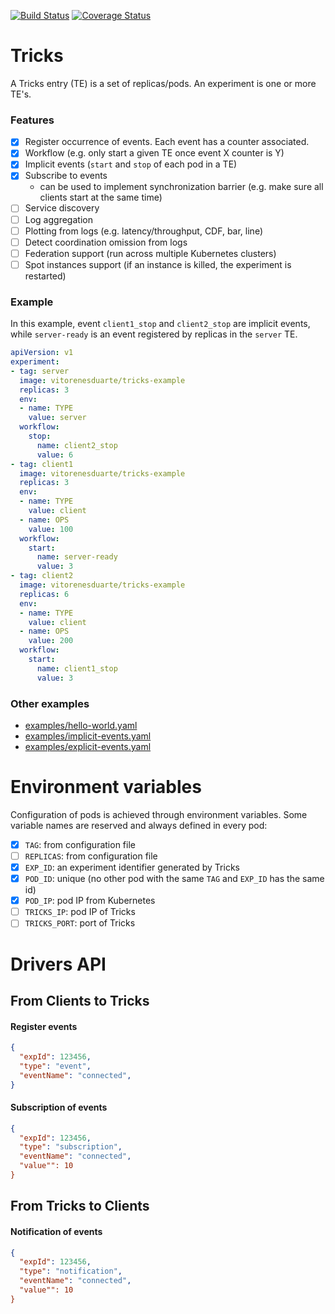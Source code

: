 [![Build Status](https://img.shields.io/travis/vitorenesduarte/tricks/master.svg)](https://travis-ci.org/vitorenesduarte/tricks)
[![Coverage Status](https://img.shields.io/coveralls/github/vitorenesduarte/tricks/master.svg?maxAge=60)](https://coveralls.io/github/vitorenesduarte/tricks?branch=master)

# Tricks 

A Tricks entry (TE) is a set of replicas/pods.
An experiment is one or more TE's.

### Features
- [x] Register occurrence of events. Each event has a counter associated.
- [x] Workflow (e.g. only start a given TE once event X counter is Y)
- [x] Implicit events (`start` and `stop` of each pod in a TE)
- [x] Subscribe to events
  - can be used to implement synchronization barrier
    (e.g. make sure all clients start at the same time)
- [ ] Service discovery
- [ ] Log aggregation
- [ ] Plotting from logs (e.g. latency/throughput, CDF, bar, line)
- [ ] Detect coordination omission from logs
- [ ] Federation support (run across multiple Kubernetes clusters)
- [ ] Spot instances support (if an instance is killed, the experiment is restarted)

### Example

In this example, event `client1_stop` and `client2_stop`
are implicit events,
while `server-ready` is an event registered by replicas
in the `server` TE.

```yaml
apiVersion: v1
experiment:
- tag: server
  image: vitorenesduarte/tricks-example
  replicas: 3
  env:
  - name: TYPE
    value: server
  workflow:
    stop:
      name: client2_stop
      value: 6
- tag: client1
  image: vitorenesduarte/tricks-example
  replicas: 3
  env:
  - name: TYPE
    value: client
  - name: OPS
    value: 100
  workflow:
    start:
      name: server-ready
      value: 3
- tag: client2
  image: vitorenesduarte/tricks-example
  replicas: 6
  env:
  - name: TYPE
    value: client
  - name: OPS
    value: 200
  workflow:
    start:
      name: client1_stop
      value: 3
```


### Other examples

- [examples/hello-world.yaml](examples/hello-world.yaml)
- [examples/implicit-events.yaml](examples/implicit-events.yaml)
- [examples/explicit-events.yaml](examples/explicit-events.yaml)

# Environment variables

Configuration of pods is achieved through environment variables.
Some variable names are reserved and always defined in every pod:
- [x] `TAG`: from configuration file
- [ ] `REPLICAS`: from configuration file
- [x] `EXP_ID`: an experiment identifier generated by Tricks
- [x] `POD_ID`: unique (no other pod with the same `TAG` and `EXP_ID`
has the same id)
- [x] `POD_IP`: pod IP from Kubernetes
- [ ] `TRICKS_IP`: pod IP of Tricks
- [ ] `TRICKS_PORT`: port of Tricks 

# Drivers API

## From Clients to Tricks

#### Register events
```json
{
  "expId": 123456,
  "type": "event",
  "eventName": "connected",
}
```

#### Subscription of events
```json
{
  "expId": 123456,
  "type": "subscription",
  "eventName": "connected",
  "value"": 10
}
```

## From Tricks to Clients
#### Notification of events
```json
{
  "expId": 123456,
  "type": "notification",
  "eventName": "connected",
  "value"": 10
}
```
